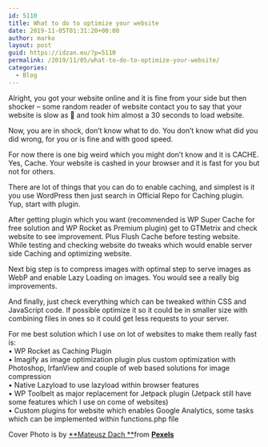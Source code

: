 ```yaml
---
id: 5110
title: What to do to optimize your website
date: 2019-11-05T01:31:20+00:00
author: marko
layout: post
guid: https://idzan.eu/?p=5110
permalink: /2019/11/05/what-to-do-to-optimize-your-website/
categories:
  - Blog
---
```

Alright, you got your website online and it is fine from your side but then shocker &#8211; some random reader of website contact you to say that your website is slow as &#x1f986; and took him almost a 30 seconds to load website.

Now, you are in shock, don&#8217;t know what to do. You don&#8217;t know what did you did wrong, for you or is fine and with good speed.

For now there is one big weird which you might don&#8217;t know and it is CACHE. Yes, Cache. Your website is cashed in your browser and it is fast for you but not for others.

There are lot of things that you can do to enable caching, and simplest is it you use WordPress then just search in Official Repo for Caching plugin. Yup, start with plugin.

After getting plugin which you want (recommended is WP Super Cache for free solution and WP Rocket as Premium plugin) get to GTMetrix and check website to see improvement. Plus Flush Cache before testing website. While testing and checking website do tweaks which would enable server side Caching and optimizing website.

Next big step is to compress images with optimal step to serve images as WebP and enable Lazy Loading on images. You would see a really big improvements.

And finally, just check everything which can be tweaked within CSS and JavaScript code. If possible optimize it so it could be in smaller size with combining files in ones so it could get less requests to your server.

For me best solution which I use on lot of websites to make them really fast is:  
• WP Rocket as Caching Plugin  
• Imagify as image optimization plugin plus custom optimization with Photoshop, IrfanView and couple of web based solutions for image compression  
• Native Lazyload to use lazyload within browser features  
• WP Toolbelt as major replacement for Jetpack plugin (Jetpack still have some features which I use on come of websites)  
• Custom plugins for website which enables Google Analytics, some tasks which can be implemented within functions.php file

Cover Photo is by [**Mateusz Dach **](https://www.pexels.com/@mateusz-dach-99805?utm_content=attributionCopyText&utm_medium=referral&utm_source=pexels)from **[Pexels](https://www.pexels.com/photo/blur-cars-city-dark-409479/?utm_content=attributionCopyText&utm_medium=referral&utm_source=pexels)**